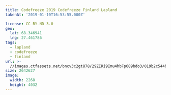 ```yaml
---
title: Codefreeze 2019 Codefreeze Finland Lapland
takenAt: '2019-01-10T16:53:55.000Z'

license: CC BY-ND 3.0
geo:
  lat: 68.346941
  lng: 27.461786
tags:
  - lapland
  - codefreeze
  - finland
url: >-
  //images.ctfassets.net/bncv3c2gt878/29ZIRi9Imu4hbFp689bdo3/019b2c544b8f178500f7d92b8f1cde36/codefreeze-2019-codefreeze-finland-lapland_39773150653_o
size: 2642627
image:
  width: 2268
  height: 4032
---
```

